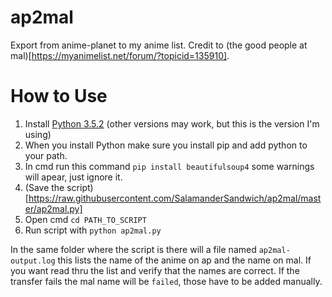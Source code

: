 # ap2mal
Export from anime-planet to my anime list. Credit to (the good people at mal)[https://myanimelist.net/forum/?topicid=135910].

# How to Use
1. Install [Python 3.5.2](https://www.python.org/downloads/release/python-352) (other versions may work, but this is the version I'm using)
2. When you install Python make sure you install pip and add python to your path.
3. In cmd run this command `pip install beautifulsoup4` some warnings will apear, just ignore it.
4. (Save the script)[https://raw.githubusercontent.com/SalamanderSandwich/ap2mal/master/ap2mal.py]
5. Open cmd `cd PATH_TO_SCRIPT`
6. Run script with `python ap2mal.py`

In the same folder where the script is there will a file named `ap2mal-output.log` this lists the name of the anime on ap and the name on mal. If you want read thru the list and verify that the names are correct. If the transfer fails the mal name will be `failed`, those have to be added manually.
